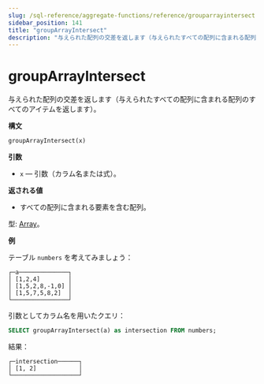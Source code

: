 ```yaml
---
slug: /sql-reference/aggregate-functions/reference/grouparrayintersect
sidebar_position: 141
title: "groupArrayIntersect"
description: "与えられた配列の交差を返します（与えられたすべての配列に含まれる配列のすべてのアイテムを返します）。"
---
```



# groupArrayIntersect

与えられた配列の交差を返します（与えられたすべての配列に含まれる配列のすべてのアイテムを返します）。

**構文**

``` sql
groupArrayIntersect(x)
```

**引数**

- `x` — 引数（カラム名または式）。

**返される値**

- すべての配列に含まれる要素を含む配列。

型: [Array](../../data-types/array.md)。

**例**

テーブル `numbers` を考えてみましょう：

``` text
┌─a──────────────┐
│ [1,2,4]        │
│ [1,5,2,8,-1,0] │
│ [1,5,7,5,8,2]  │
└────────────────┘
```

引数としてカラム名を用いたクエリ：

``` sql
SELECT groupArrayIntersect(a) as intersection FROM numbers;
```

結果：

```text
┌─intersection──────┐
│ [1, 2]            │
└───────────────────┘
```
